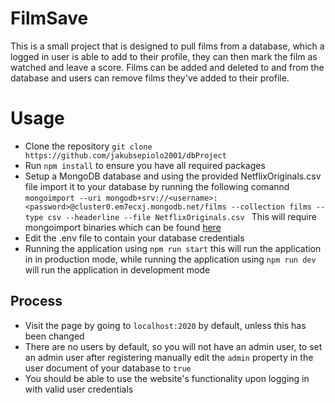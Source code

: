 # FilmSave

This is a small project that is designed to pull films from a database, which a logged in user is able to add to their profile, they can then mark the film as watched and leave a score. Films can be added and deleted to and from the database and users can remove films they've added to their profile.


# Usage

 - Clone the repository `git clone https://github.com/jakubsepiolo2001/dbProject`
 - Run `npm install` to ensure you have all required packages
 - Setup a MongoDB database and using the provided NetflixOriginals.csv file import it to your database by running the following comannd `mongoimport --uri mongodb+srv://<username>:<password>@cluster0.em7ecxj.mongodb.net/films --collection films --type csv --headerline --file NetflixOriginals.csv ` This will require mongoimport binaries which can be found [here](https://www.mongodb.com/docs/v3.2/reference/program/mongoimport/)
 - Edit the .env file to contain your database credentials
 - Running the application using `npm run start` this will run the application in in production mode, while running the application using `npm run dev` will run the application in development mode

 

## Process

 - Visit the page by going to `localhost:2020` by default, unless this has been changed
 - There are no users by default, so you will not have an admin user, to set an admin user after registering manually edit the `admin` property in the user document of your database to `true`
 - You should be able to use the website's functionality upon logging in with valid user credentials